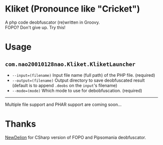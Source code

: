 # Kliket (Pronounce like "Cricket")
A php code deobfuscator (re)written in Groovy.    
FOPO? Don't give up. Try this!

# Usage
## `com.nao20010128nao.Kliket.KliketLauncher`
- `--input=(filename)` Input file name (full path) of the PHP file. (required)
- `--output=(filename)` Output directory to save deobfuscated result (default is to append `.deobs` on the `input`'s filename)
- `--mode=(mode)` Which mode to use for debobfuscation. (required)

---
Multiple file support and PHAR support are coming soon...

# Thanks
[NewDelion](https://github.com/NewDelion/Deobfuscator) for CSharp version of FOPO and Pipsomania deobfuscator.
